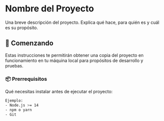 # Nombre del Proyecto

Una breve descripción del proyecto. Explica qué hace, para quién es y cuál es su propósito.

## 🚀 Comenzando

Estas instrucciones te permitirán obtener una copia del proyecto en funcionamiento en tu máquina local para propósitos de desarrollo y pruebas.

### 📦 Prerrequisitos

Qué necesitas instalar antes de ejecutar el proyecto:

```bash
Ejemplo:
- Node.js >= 14
- npm o yarn
- Git
